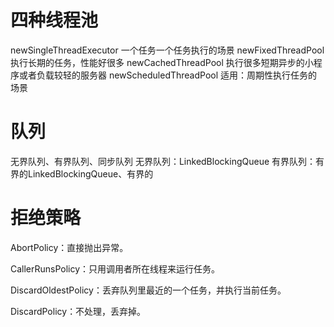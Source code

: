 # 四种线程池
newSingleThreadExecutor
一个任务一个任务执行的场景
newFixedThreadPool
执行长期的任务，性能好很多
newCachedThreadPool
执行很多短期异步的小程序或者负载较轻的服务器
newScheduledThreadPool
适用：周期性执行任务的场景


# 队列
无界队列、有界队列、同步队列
无界队列：LinkedBlockingQueue
有界队列：有界的LinkedBlockingQueue、有界的


# 拒绝策略
AbortPolicy：直接抛出异常。

CallerRunsPolicy：只用调用者所在线程来运行任务。

DiscardOldestPolicy：丢弃队列里最近的一个任务，并执行当前任务。

DiscardPolicy：不处理，丢弃掉。
